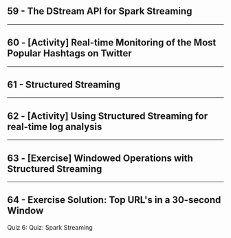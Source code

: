 ## 59 - The DStream API for Spark Streaming
***
## 60 - [Activity] Real-time Monitoring of the Most Popular Hashtags on Twitter
***
## 61 - Structured Streaming
***
## 62 - [Activity] Using Structured Streaming for real-time log analysis
***
## 63 - [Exercise] Windowed Operations with Structured Streaming
***
## 64 - Exercise Solution: Top URL's in a 30-second Window
Quiz 6: Quiz: Spark Streaming
